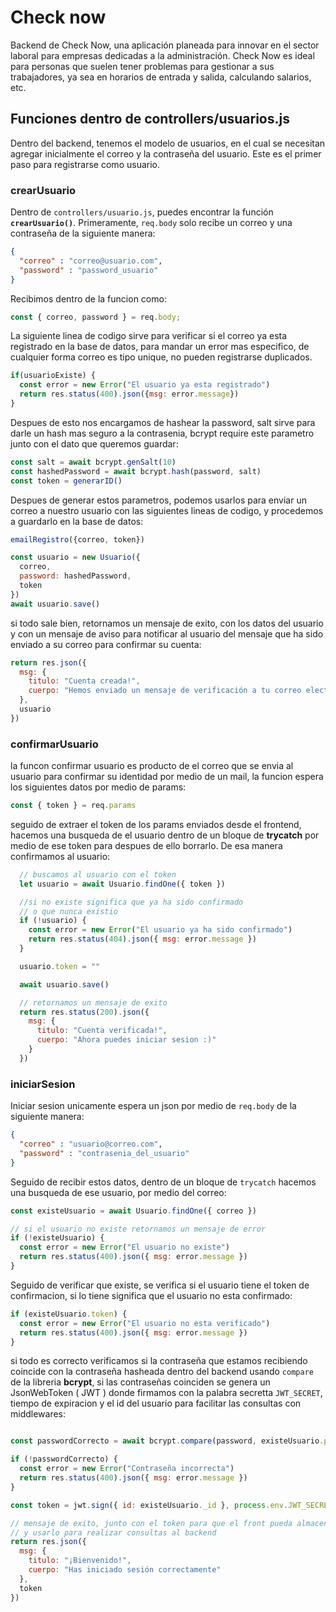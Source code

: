 # Check now

Backend de Check Now, una aplicación planeada para innovar en el sector laboral para empresas dedicadas a la administración. Check Now es ideal para personas que suelen tener problemas para gestionar a sus trabajadores, ya sea en horarios de entrada y salida, calculando salarios, etc.

## Funciones dentro de controllers/usuarios.js

Dentro del backend, tenemos el modelo de usuarios, en el cual se necesitan agregar inicialmente el correo y la contraseña del usuario. Este es el primer paso para registrarse como usuario.

### crearUsuario

Dentro de `controllers/usuario.js`, puedes encontrar la función **`crearUsuario()`**. Primeramente, `req.body` solo recibe un correo y una contraseña de la siguiente manera:
```json
{
  "correo" : "correo@usuario.com",
  "password" : "password_usuario"
}
```
Recibimos dentro de la funcion como: 
```js
const { correo, password } = req.body; 
```

La siguiente linea de codigo sirve para verificar si el correo ya esta registrado en la base de datos, para mandar un error mas especifico, de cualquier forma correo es tipo unique, no pueden registrarse duplicados.

```js
if(usuarioExiste) {
  const error = new Error("El usuario ya esta registrado")
  return res.status(400).json({msg: error.message})
}
```

Despues de esto nos encargamos de hashear la password, salt sirve para darle un hash mas seguro a la contrasenia, bcrypt require este parametro junto con el dato que queremos guardar: 

```js
const salt = await bcrypt.genSalt(10)
const hashedPassword = await bcrypt.hash(password, salt)
const token = generarID()
```

Despues de generar estos parametros, podemos usarlos para enviar un correo a nuestro usuario con las siguientes lineas de codigo, y procedemos a guardarlo en la base de datos: 

```js
emailRegistro({correo, token})

const usuario = new Usuario({
  correo,
  password: hashedPassword,
  token
})
await usuario.save()
```
si todo sale bien, retornamos un mensaje de exito, con los datos del usuario y con un mensaje de aviso para notificar al usuario del mensaje que ha sido enviado a su correo para confirmar su cuenta: 
```js
return res.json({
  msg: {
    titulo: "Cuenta creada!",
    cuerpo: "Hemos enviado un mensaje de verificación a tu correo electrónico"
  },
  usuario
})
```

### confirmarUsuario

la funcon confirmar usuario es producto de el correo que se envia al usuario para confirmar su identidad por medio de un mail, la funcion espera los siguientes datos por medio de params:

```js
const { token } = req.params
```

seguido de extraer el token de los params enviados desde el frontend, hacemos una busqueda de el usuario dentro de un bloque de **trycatch** por medio de ese token para despues de ello borrarlo. De esa manera confirmamos al usuario:

```js
  // buscamos al usuario con el token
  let usuario = await Usuario.findOne({ token })

  //si no existe significa que ya ha sido confirmado
  // o que nunca existio
  if (!usuario) {
    const error = new Error("El usuario ya ha sido confirmado")
    return res.status(404).json({ msg: error.message })
  }

  usuario.token = ""

  await usuario.save()

  // retornamos un mensaje de exito 
  return res.status(200).json({
    msg: {
      titulo: "Cuenta verificada!",
      cuerpo: "Ahora puedes iniciar sesion :)"
    }
  })
```

### iniciarSesion 

Iniciar sesion unicamente espera un json por medio de `req.body` de la siguiente manera:
```json
{
  "correo" : "usuario@correo.com",
  "password" : "contrasenia_del_usuario"
}
```
Seguido de recibir estos datos, dentro de un bloque de `trycatch` hacemos una busqueda de ese usuario, por medio del correo: 

```js
const existeUsuario = await Usuario.findOne({ correo })

// si el usuario no existe retornamos un mensaje de error
if (!existeUsuario) {
  const error = new Error("El usuario no existe")
  return res.status(400).json({ msg: error.message })
}
```
Seguido de verificar que existe, se verifica si el usuario tiene el token de confirmacion, si lo tiene significa que el usuario no esta confirmado:
```js
if (existeUsuario.token) {
  const error = new Error("El usuario no esta verificado")
  return res.status(400).json({ msg: error.message })
}
```
si todo es correcto verificamos si la contraseña que estamos recibiendo coincide con la contraseña hasheada dentro del backend usando `compare` de la libreria **bcrypt**,
si las contraseñas coinciden se genera un JsonWebToken ( JWT ) donde firmamos con la palabra secretta `JWT_SECRET`, tiempo de expiracion y el id del usuario para facilitar las consultas con middlewares: 
```js

const passwordCorrecto = await bcrypt.compare(password, existeUsuario.password)

if (!passwordCorrecto) {
  const error = new Error("Contraseña incorrecta")
  return res.status(400).json({ msg: error.message })
}

const token = jwt.sign({ id: existeUsuario._id }, process.env.JWT_SECRET, { expiresIn: "30m" })

// mensaje de exito, junto con el token para que el front pueda almacenarlo
// y usarlo para realizar consultas al backend
return res.json({
  msg: {
    titulo: "¡Bienvenido!",
    cuerpo: "Has iniciado sesión correctamente"
  },
  token
})
